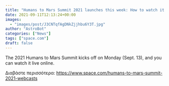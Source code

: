 ```yaml
---
title: "Humans to Mars Summit 2021 launches this week: How to watch it live online"
date: 2021-09-11T12:13:24+00:00
images:
  - "images/post/J3CNTqfAgDNkZjjhbu6Y3T.jpg"
author: "AstroBot"
categories: ["News"]
tags: ["space.com"]
draft: false
---
```


The 2021 Humans to Mars Summit kicks off on Monday (Sept. 13), and you can watch it live online. 

Διαβάστε περισσότερα: https://www.space.com/humans-to-mars-summit-2021-webcasts

